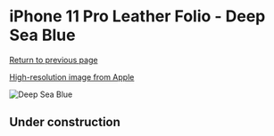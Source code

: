 # iPhone 11 Pro Leather Folio - Deep Sea Blue

[Return to previous page](/iphone_11)

[High-resolution image from Apple](https://store.storeimages.cdn-apple.com/8756/as-images.apple.com/is/MY1P2?wid=4500&hei=4500&fmt=png)

<div style="width: 500px"><img src="/everyphone/MY1P2.png" alt="Deep Sea Blue"></div>

## Under construction

